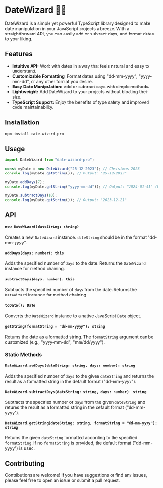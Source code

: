 # DateWizard 🧙‍♂️

DateWizard is a simple yet powerful TypeScript library designed to make date manipulation in your JavaScript projects a breeze. With a straightforward API, you can easily add or subtract days, and format dates to your liking.

## Features

- **Intuitive API:** Work with dates in a way that feels natural and easy to understand.
- **Customizable Formatting:** Format dates using "dd-mm-yyyy", "yyyy-mm-dd", or any other format you desire.
- **Easy Date Manipulation:** Add or subtract days with simple methods.
- **Lightweight:** Add DateWizard to your projects without bloating their size.
- **TypeScript Support:** Enjoy the benefits of type safety and improved code maintainability.

## Installation

```bash
npm install date-wizard-pro
```

## Usage

```javascript
import DateWizard from "date-wizard-pro";

const myDate = new DateWizard("25-12-2023"); // Christmas 2023
console.log(myDate.getString()); // Output: "25-12-2023"

myDate.addDays(7);
console.log(myDate.getString("yyyy-mm-dd")); // Output: "2024-01-01" (New Year's Day 2024)

myDate.subtractDays(10);
console.log(myDate.getString()); // Output: "2023-12-21"
```

## API

#### `new DateWizard(dateString: string)`

Creates a new `DateWizard` instance. `dateString` should be in the format "dd-mm-yyyy".

#### `addDays(days: number): this`

Adds the specified number of `days` to the date. Returns the `DateWizard` instance for method chaining.

#### `subtractDays(days: number): this`

Subtracts the specified number of `days` from the date. Returns the `DateWizard` instance for method chaining.

#### `toDate(): Date`

Converts the `DateWizard` instance to a native JavaScript `Date` object.

#### `getString(formatString = "dd-mm-yyyy"): string`

Returns the date as a formatted string. The `formatString` argument can be customized (e.g., "yyyy-mm-dd", "mm/dd/yyyy").

### Static Methods

#### `DateWizard.addDays(dateString: string, days: number): string`

Adds the specified number of `days` to the given `dateString` and returns the result as a formatted string in the default format ("dd-mm-yyyy").

#### `DateWizard.subtractDays(dateString: string, days: number): string`

Subtracts the specified number of `days` from the given `dateString` and returns the result as a formatted string in the default format ("dd-mm-yyyy").

#### `DateWizard.getString(dateString: string, formatString = "dd-mm-yyyy"): string`

Returns the given `dateString` formatted according to the specified `formatString`. If no `formatString` is provided, the default format ("dd-mm-yyyy") is used.

## Contributing

Contributions are welcome! If you have suggestions or find any issues, please feel free to open an issue or submit a pull request.
